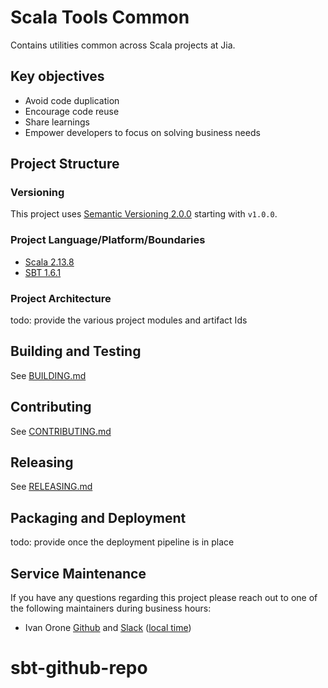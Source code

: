 # Scala Tools Common

Contains utilities common across Scala projects at Jia.

## Key objectives

* Avoid code duplication
* Encourage code reuse
* Share learnings
* Empower developers to focus on solving business needs

## Project Structure

### Versioning

This project uses [Semantic Versioning 2.0.0](https://semver.org/) starting with `v1.0.0`.

### Project Language/Platform/Boundaries

* [Scala 2.13.8](https://github.com/scala/scala/releases/tag/v2.13.8)
* [SBT 1.6.1](https://www.scala-sbt.org/index.html)

### Project Architecture

todo: provide the various project modules and artifact Ids

## Building and Testing

See [BUILDING.md](docs/BUILDING.md)

## Contributing

See [CONTRIBUTING.md](docs/CONTRIBUTING.md)

## Releasing

See [RELEASING.md](docs/RELEASING.md)

## Packaging and Deployment

todo: provide once the deployment pipeline is in place

## Service Maintenance

If you have any questions regarding this project please reach out to one of the following
maintainers during business hours:

- Ivan Orone [Github](https://github.com/ivanoronee)
  and [Slack](https://app.slack.com/client/T03J0EXDK8Q/D03MLLDD954) ([local time](https://www.google.com/search?q=time+now+nairobi))
# sbt-github-repo
